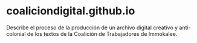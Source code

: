 # coaliciondigital.github.io
Describe el proceso de la producción de un archivo digital creativo y anti-colonial de los textos de la Coalición de Trabajadores de Immokalee. 
